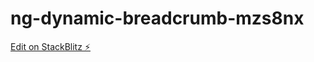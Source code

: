 # ng-dynamic-breadcrumb-mzs8nx

[Edit on StackBlitz ⚡️](https://stackblitz.com/edit/ng-dynamic-breadcrumb-mzs8nx)